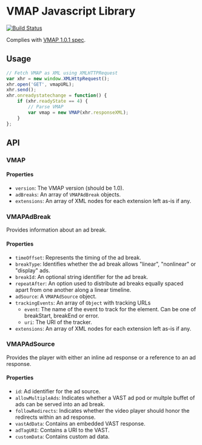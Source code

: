 # VMAP Javascript Library

[![Build Status](https://travis-ci.org/dailymotion/vmap-js.png)](https://travis-ci.org/dailymotion/vmap-js)

Complies with [VMAP 1.0.1 spec](http://www.iab.net/media/file/VMAP.pdf).

## Usage

``` javascript
// Fetch VMAP as XML using XMLHTTPRequest
var xhr = new window.XMLHttpRequest();
xhr.open('GET', vmapURL);
xhr.send();
xhr.onreadystatechange = function() {
    if (xhr.readyState == 4) {
        // Parse VMAP
        var vmap = new VMAP(xhr.responseXML);
    }
};
```

## API

### VMAP

#### Properties

* `version`: The VMAP version (should be 1.0).
* `adBreaks`: An array of `VMAPAdBreak` objects.
* `extensions`: An array of XML nodes for each extension left as-is if any.

### VMAPAdBreak

Provides information about an ad break.

#### Properties

* `timeOffset`: Represents the timing of the ad break.
* `breakType`: Identifies whether the ad break allows "linear", "nonlinear" or "display" ads.
* `breakId`: An optional string identifier for the ad break.
* `repeatAfter`: An option used to distribute ad breaks equally spaced apart from one another along a linear timeline.
* `adSource`: A `VMAPAdSource` object.
* `trackingEvents`: An array of `Object` with tracking URLs
    * `event`: The name of the event to track for the element. Can be one of breakStart, breakEnd or error.
    * `uri`: The URI of the tracker.
* `extensions`: An array of XML nodes for each extension left as-is if any.

### VMAPAdSource

Provides the player with either an inline ad response or a reference to an ad response.

#### Properties

* `id`: Ad identifier for the ad source.
* `allowMultipleAds`: Indicates whether a VAST ad pod or multple buffet of ads can be served into an ad break.
* `followRedirects`: Indicates whether the video player should honor the redirects within an ad response.
* `vastAdData`: Contains an embedded VAST response.
* `adTagURI`: Contains a URI to the VAST.
* `customData`: Contains custom ad data.
